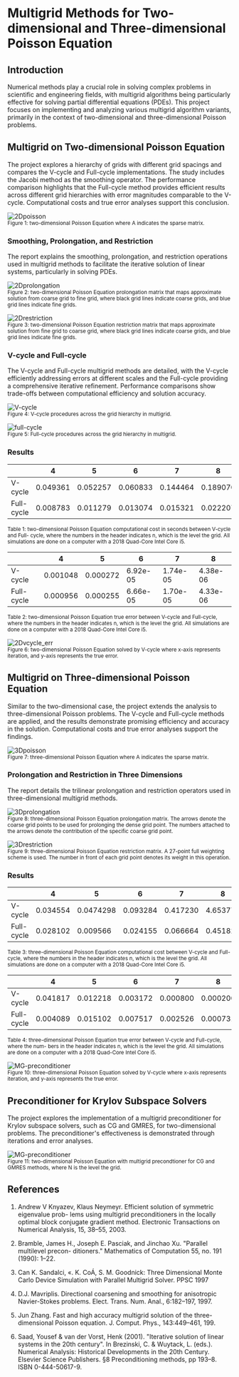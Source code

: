 # Multigrid Methods for Two-dimensional and Three-dimensional Poisson Equation

## Introduction
Numerical methods play a crucial role in solving complex problems in scientific and engineering fields, with multigrid algorithms being particularly effective for solving partial differential equations (PDEs). This project focuses on implementing and analyzing various multigrid algorithm variants, primarily in the context of two-dimensional and three-dimensional Poisson problems.

## Multigrid on Two-dimensional Poisson Equation
The project explores a hierarchy of grids with different grid spacings and compares the V-cycle and Full-cycle implementations. The study includes the Jacobi method as the smoothing operator. The performance comparison highlights that the Full-cycle method provides efficient results across different grid hierarchies with error magnitudes comparable to the V-cycle. Computational costs and true error analyses support this conclusion.

![2Dpoisson](images/2Dpoisson.png) 
<br>
<sub>Figure 1: two-dimensional Poisson Equation where A indicates the sparse matrix.</sub>

### Smoothing, Prolongation, and Restriction
The report explains the smoothing, prolongation, and restriction operations used in multigrid methods to facilitate the iterative solution of linear systems, particularly in solving PDEs.

![2Dprolongation](images/2Dprolongation.png)
<br>
<sub>Figure 2: two-dimensional Poisson Equation prolongation matrix that maps approximate solution from coarse grid to fine grid, where black grid lines indicate coarse grids, and blue grid lines indicate fine grids.</sub>

![2Drestriction](images/2Drestriction.png)
<br>
<sub>Figure 3: two-dimensional Poisson Equation restriction matrix that maps approximate solution from fine grid to coarse grid, where black grid lines indicate coarse grids, and blue grid lines indicate fine grids.</sub>

### V-cycle and Full-cycle
The V-cycle and Full-cycle multigrid methods are detailed, with the V-cycle efficiently addressing errors at different scales and the Full-cycle providing a comprehensive iterative refinement. Performance comparisons show trade-offs between computational efficiency and solution accuracy.

![V-cycle](images/v-cycle.png) 
<br>
<sub>Figure 4: V-cycle procedures across the grid hierarchy in multigrid.</sub>

![full-cycle](images/full-cycle.png)
<br>
<sub>
Figure 5: Full-cycle procedures across the grid hierarchy in multigrid.</sub>

### Results
|             | 4        | 5        | 6        | 7        | 8        |
|-------------|----------|----------|----------|----------|----------|
| V-cycle	  | 0.049361 | 0.052257 | 0.060833 | 0.144464 | 0.189070 |
| Full-cycle  | 0.008783 | 0.011279 | 0.013074 | 0.015321 | 0.022207 |

<sub>Table 1: two-dimensional Poisson Equation computational cost in seconds between V-cycle and Full- cycle, where the numbers in the header indicates n, which is the level the grid. All simulations are done on a computer with a 2018 Quad-Core Intel Core i5.</sub>

|             | 4        | 5        | 6        | 7        | 8        |
|-------------|----------|----------|----------|----------|----------|
| V-cycle	  | 0.001048 | 0.000272 | 6.92e-05 | 1.74e-05 | 4.38e-06 |
| Full-cycle  | 0.000956 | 0.000255 | 6.66e-05 | 1.70e-05 | 4.33e-06 |

<sub>Table 2: two-dimensional Poisson Equation true error between V-cycle and Full-cycle, where the numbers in the header indicates n, which is the level the grid. All simulations are done on a computer with a 2018 Quad-Core Intel Core i5.</sub>

![2Dvcycle_err](images/2Dvcyle_err.png)
<br>
<sub>Figure 6: two-dimensional Poisson Equation solved by V-cycle where x-axis represents iteration, and y-axis represents the true error.</sub>

## Multigrid on Three-dimensional Poisson Equation
Similar to the two-dimensional case, the project extends the analysis to three-dimensional Poisson problems. The V-cycle and Full-cycle methods are applied, and the results demonstrate promising efficiency and accuracy in the solution. Computational costs and true error analyses support the findings.

![3Dpoisson](images/3Dpoisson.png)
<br>
<sub>Figure 7: three-dimensional Poisson Equation where A indicates the sparse matrix.</sub>


### Prolongation and Restriction in Three Dimensions
The report details the trilinear prolongation and restriction operators used in three-dimensional multigrid methods.

![3Dprolongation](images/3Dprolongation.png)
<br>
<sub>
Figure 8: three-dimensional Poisson Equation prolongation matrix. The arrows denote the coarse grid points to be used for prolonging the dense grid point. The numbers attached to the arrows denote the contribution of the specific coarse grid point.
</sub> 

![3Drestriction](images/3Drestriction.png)
<br>
<sub>Figure 9: three-dimensional Poisson Equation restriction matrix. A 27-point full weighting scheme is used. The number in front of each grid point denotes its weight in this operation.</sub>

### Results
|             | 4        | 5        | 6        | 7        | 8        |9|
|-------------|----------|----------|----------|----------|----------|----------|
| V-cycle	  | 0.034554| 0.0474298| 0.093284| 0.417230| 4.653774| 50.41819|
| Full-cycle  | 0.028102 | 0.009566 | 0.024155 | 0.066664 | 0.451829 |5.138207 |

<sub>Table 3: three-dimensional Poisson Equation computational cost between V-cycle and Full-cycle, where the numbers in the header indicates n, which is the level the grid. All simulations are done on a computer with a 2018 Quad-Core Intel Core i5.</sub>

|             | 4        | 5        | 6        | 7        | 8        |9|
|-------------|----------|----------|----------|----------|----------|----------|
| V-cycle	  | 0.041817 |0.012218| 0.003172| 0.000800| 0.000200| 5.018630|
| Full-cycle  | 0.004089 |0.015102 |0.007517 |0.002526 |0.000731 |0.000197 |

<sub>Table 4: three-dimensional Poisson Equation true error between V-cycle and Full-cycle, where the num- bers in the header indicates n, which is the level the grid. All simulations are done on a computer with a 2018 Quad-Core Intel Core i5.</sub>

![MG-preconditioner](images/3Dvcycle_err.png)
<br>
<sub>
Figure 10: three-dimensional Poisson Equation solved by V-cycle where x-axis represents iteration, and y-axis represents the true error.
</sub>

## Preconditioner for Krylov Subspace Solvers
The project explores the implementation of a multigrid preconditioner for Krylov subspace solvers, such as CG and GMRES, for two-dimensional problems. The preconditioner's effectiveness is demonstrated through iterations and error analyses.

![MG-preconditioner](images/MG_precondtioner.png)
<br>
<sub>
Figure 11: two-dimensional Poisson Equation with multigrid precondtioner for CG and GMRES methods, where N is the level the grid.
</sub>

## References
1. Andrew V Knyazev, Klaus Neymeyr. Efficient solution of symmetric eigenvalue prob- lems using multigrid preconditioners in the locally optimal block conjugate gradient method. Electronic Transactions on Numerical Analysis, 15, 38–55, 2003.

2. Bramble, James H., Joseph E. Pasciak, and Jinchao Xu. "Parallel multilevel precon- ditioners." Mathematics of Computation 55, no. 191 (1990): 1–22.

3. Can K. Sandalci, «. K. CoÁ, S. M. Goodnick: Three Dimensional Monte Carlo Device Simulation with Parallel Multigrid Solver. PPSC 1997

4. D.J. Mavriplis. Directional coarsening and smoothing for anisotropic Navier-Stokes problems. Elect. Trans. Num. Anal., 6:182–197, 1997.

5. Jun Zhang. Fast and high accuracy multigrid solution of the three-dimensional Poisson equation. J. Comput. Phys., 143:449–461, 199.

6. Saad, Yousef & van der Vorst, Henk (2001). "Iterative solution of linear systems in the 20th century". In Brezinski, C. & Wuytack, L. (eds.). Numerical Analysis: Historical Developments in the 20th Century. Elsevier Science Publishers. §8 Preconditioning methods, pp 193–8. ISBN 0-444-50617-9.